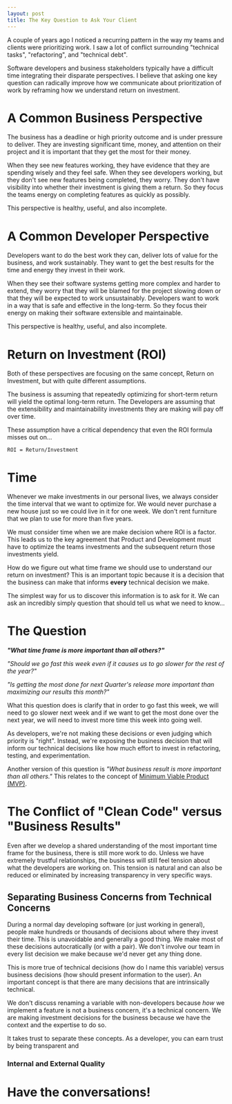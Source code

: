 ```yaml
---
layout: post
title: The Key Question to Ask Your Client
---
```

A couple of years ago I noticed a recurring pattern in the way my teams
and clients were prioritizing work. I saw a lot of conflict surrounding
"technical tasks", "refactoring", and "technical debt".

Software developers and business stakeholders typically have a difficult
time integrating their disparate perspectives. I believe that asking one
key question can radically improve how we communicate about prioritization
of work by reframing how we understand return on investment.

# A Common Business Perspective

The business has a deadline or high priority outcome and is under
pressure to deliver. They are investing significant time, money, and
attention on their project and it is important that they get the most
for their money.

When they see new features working, they have evidence that they are
spending wisely and they feel safe. When they see developers working,
but they don't see new features being completed, they worry. They don't
have visibility into whether their investment is giving them a return.
So they focus the teams energy on completing features as quickly as
possibly.

This perspective is healthy, useful, and also incomplete. 

# A Common Developer Perspective
Developers want to do the best work they can, deliver lots of value for
the business, and work sustainably. They want to get the best results
for the time and energy they invest in their work.

When they see their software systems getting more complex and harder to
extend, they worry that they will be blamed for the project slowing down
or that they will be expected to work unsustainably. Developers want to
work in a way that is safe and effective in the long-term. So they focus
their energy on making their software extensible and maintainable.

This perspective is healthy, useful, and also incomplete. 

# Return on Investment (ROI)
Both of these perspectives are focusing on the same concept, Return on
Investment, but with quite different assumptions.

The business is assuming that repeatedly optimizing for short-term
return will yield the optimal long-term return. The Developers are
assuming that the extensibility and maintainability investments they are
making will pay off over time.

These assumption have a critical dependency that even the ROI formula
misses out on...
```
ROI = Return/Investment
```

# Time

Whenever we make investments in our personal lives, we always consider
the time interval that we want to optimize for. We would never purchase
a new house just so we could live in it for one week. We don't rent
furniture that we plan to use for more than five years.

We must consider time when we are make decision where ROI is a factor.
This leads us to the key agreement that Product and Development must
have to optimize the teams investments and the subsequent return those
investments yield.

How do we figure out what time frame we should use to understand our
return on investment? This is an important topic because it is a
decision that the business can make that informs **every** technical
decision we make.

The simplest way for us to discover this information is to ask for it.
We can ask an incredibly simply question that should tell us what we
need to know...


# The Question
***"What time frame is more important than all others?"***

*"Should we go fast this week even if it causes us to go slower for the
rest of the year?"*

*"Is getting the most done for next Quarter's release more important than
maximizing our results this month?"*

What this question does is clarify that in order to go fast this week,
we will need to go slower next week and if we want to get the most done
over the next year, we will need to invest more time this week into
going well.

As developers, we're not making these decisions or even judging which
priority is "right". Instead, we're exposing the business decision that
will inform our technical decisions like how much effort to invest in
refactoring, testing, and experimentation.

Another version of this question is *"What business result is more
important than all others."* This relates to the concept of
[Minimum Viable Product (MVP)](https://en.wikipedia.org/wiki/Minimum_viable_product).

# The Conflict of "Clean Code" versus "Business Results"
Even after we develop a shared understanding of the most important time
frame for the business, there is still more work to do. Unless we have
extremely trustful relationships, the business will still feel tension
about what the developers are working on. This tension is natural and
can also be reduced or eliminated by increasing transparency in very
specific ways.

## Separating Business Concerns from Technical Concerns
During a normal day developing software (or just working in general),
people make hundreds or thousands of decisions about where they invest
their time. This is unavoidable and generally a good thing. We make most
of these decisions autocratically (or with a pair). We don't involve our
team in every list decision we make because we'd never get any thing done.

This is more true of technical decisions (how do I name this variable)
versus business decisions (how should present information to the user).
An important concept is that there are many decisions that are
intrinsically technical.

We don't discuss renaming a variable with
non-developers because *how* we implement a feature is not a business
concern, it's a technical concern. We are making investment decisions
for the business because we have the context and the expertise to do so.

It takes trust to separate these concepts. As a developer, you can earn
trust by being transparent and

### Internal and External Quality

# Have the conversations!
